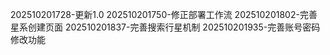202510201728-更新1.0
202510201750-修正部署工作流
202510201802-完善星系创建页面
202510201837-完善搜索行星机制
202510201935-完善账号密码修改功能